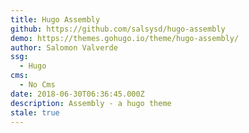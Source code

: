 ```yaml
---
title: Hugo Assembly
github: https://github.com/salsysd/hugo-assembly
demo: https://themes.gohugo.io/theme/hugo-assembly/
author: Salomon Valverde
ssg:
  - Hugo
cms:
  - No Cms
date: 2018-06-30T06:36:45.000Z
description: Assembly - a hugo theme
stale: true
---
```

